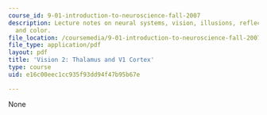 ```yaml
---
course_id: 9-01-introduction-to-neuroscience-fall-2007
description: Lecture notes on neural systems, vision, illusions, reflectance, light,
  and color.
file_location: /coursemedia/9-01-introduction-to-neuroscience-fall-2007/e16c00eec1cc935f93dd94f47b95b67e_10_vision2.pdf
file_type: application/pdf
layout: pdf
title: 'Vision 2: Thalamus and V1 Cortex'
type: course
uid: e16c00eec1cc935f93dd94f47b95b67e

---
```

None